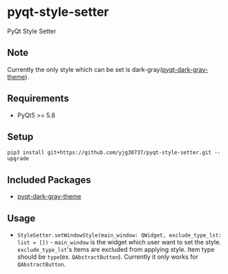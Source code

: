 # pyqt-style-setter
PyQt Style Setter

## Note
Currently the only style which can be set is dark-gray(<a href="https://github.com/yjg30737/pyqt-dark-gray-theme.git">pyqt-dark-gray-theme</a>).

## Requirements
* PyQt5 >= 5.8

## Setup
```pip3 install git+https://github.com/yjg30737/pyqt-style-setter.git --upgrade```

## Included Packages
* <a href="https://github.com/yjg30737/pyqt-dark-gray-theme.git">pyqt-dark-gray-theme</a>

## Usage
* ```StyleSetter.setWindowStyle(main_window: QWidget, exclude_type_lst: list = [])``` - ```main_window``` is the widget which user want to set the style. ```exclude_type_lst```'s items are excluded from applying style. Item type should be ```type```(ex. ```QAbstractButton```). Currently it only works for ```QAbstractButton```.
